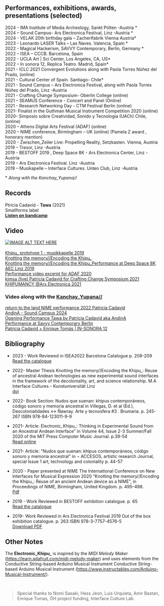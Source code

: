 ## Performances, exhibitions, awards, presentations (selected) 
2024 -  IMA Institute of Media Archeology, Sankt Pölten -Austria *  
2024 – Sound Campus- Ars Electronica Festival, Linz -Austria *  
2024 - VELAK 20th birthday gala – Zacherlfabrik Vienna Austria*  
2023 -  Leonardo LASER Talks – Las Naves. Valencia, Spain *  
2022 - Magical Hackerism, SAVVY Contemporary, Berlin, Germany *  
2022 – ISEA – CCCB. Barcelona, Spain   
2022 - UCLA Art | Sci Center, Los Angeles, CA, US*  
2022 – In sonora 12, Replica Teatro. Madrid, Spain*  
2021 - ICLC 2021 Convergent Evolutions along with Paola Torres Núñez del Prado, (online)  
2021  - Cultural Center of Spain. Santiago- Chile*   
2021 -  Sound Campus – Ars Electronica Festival, along with Paola Torres Núñez del Prado, Linz -Austria   
2021 - Crafting Change Symposium- Oberlin College (online)   
2021 – SEAMUS Conference - Concert and Panel (Online)   
2021 - Research Networking Day - CTM Festival Berlin (online)  
2021- Finalist in the Guthman Musical Instrument Competition 2020 (online)  
2020-  Simposio sobre Creatividad, Sonido y Tecnología (UACh) Chile, (online)  
2020 – Athens Digital Arts Festival (ADAF) (online)  
2020 – NIME conference, Birmingham – UK  (online)  (Pamela Z award , honorary mention)  
2020 - Zwischen_Zeiler Live: Propelling Reality, Setzkasten. Vienna, Austria  
2019 – Tresor, Linz -Austria  
2019 - BESTOFF 2019 , Deep Space 8K - Ars Electronica Center, Linz -Austria   
2019 – Ars Electronica Festival. Linz -Austria  
2019 – Musikapelle – Interface Cultures.  Unten Club, Linz -Austria  

\* *Along with the Kanchay_Yupana//*

## Records
Ptricia Cadavid - **Tawa** (2021)  
Smallforms label  
[**Listen on bandcamp**](https://smallforms.bandcamp.com/album/tawa)

## Video
[![IMAGE ALT TEXT HERE](https://img.youtube.com/vi/ma6deb_JWyM/0.jpg)](https://www.youtube.com/watch?v=ma6deb_JWyM)  
<br>
[Khipu_ prototype 1 - musikkapelle 2019](https://www.youtube.com/watch?v=6gSDsRHZ5Dk)  
[Knotting the memory//Encoding the Khipu_](https://www.youtube.com/watch?v=DC5o5iK6peU)  
[Knotting the memory//Encoding the Khipu_Performance at Deep Space 8K AEC Linz 2019](https://www.youtube.com/watch?v=2jdRfhhDTwo)  
[Performance video excerpt for ADAF 2020](https://youtu.be/5A8Xbx_6SKg?si=fQqJIn2yi91XBtyJ)  
[kimsa (live) Patricia Cadavid for Crafting Change Symposium 2021](https://www.youtube.com/watch?v=QmBWxWlOOyw)  
[KHIPUMANCY @Ars Electronica 2021](https://www.youtube.com/watch?v=yA4hR9DS82k)  

### Video along with the [Kanchay_Yupana//](https://github.com/lpatriciacadavid/Kanchay_Yupana_)
[return to the land NIME performance 2022 Patricia Cadavid](https://www.youtube.com/watch?v=J4kaoKcTOYg)  
[AndinA - Sound Campus 2024](https://www.dorftv.at/video/45049)  
[Opening Performance Tawa by Patricia Cadavid aka AndinA](https://vimeo.com/1026489039)  
[Performance at Savvy Contemporary Berlin](https://www.youtube.com/watch?v=TGDK9cSzXss)  
[Patricia Cadavid + Enrique Tomás | IN-SONORA 12](https://www.youtube.com/watch?v=KQn5esRLQiM&list=PL_5kUCdTHlkob_NqIm_3x4h1TZQzzWag3&t=764s)  

## Bibliography
- 2023 - Work Reviewed in ISEA2022 Barcelona Catalogue p. 208-209
[Read the catalogue](https://isea2022.isea-international.org/wp-content/uploads/2023/02/ISEA2022BCNCatalogue.pdf)

- 2022- Master Thesis Knotting the memory//Encoding the Khipu_: Reuse of ancestral Andean technologies as new experimental sound interfaces in the framework of the decoloniality, art, and science relationship. M.A  Interface Cultures - Kunstuniversität Linz    
[doi](https://doi.org/10.57697/bn09-e088)

- 2022- Book Section: Nudos que suenan: khipus contemporáneos, código sonoro y memoria ancestral in Villegas, D. et al (Ed.), Descolonialidades ↔ Ñawray. Arte y tecnosfera #3 . Brumaria. p. 245-267 ISBN 978-84-123011-9-9  

- 2021- Article: Electronic_Khipu_: Thinking in Experimental Sound from an Ancestral Andean Interface"  in Volume 44, Issue 2-3 Summer/Fall 2020 of the MIT Press Computer Music Journal. p.39-54  
[Read online](https://doi.org/10.1162/comj_a_00561)

- 2021- Article:  "Nudos que suenan: khipus contemporáneos, código sonoro y memoria ancestral"  in ¬ ACCESOS, artistic research Journal, special Issue 1 art, technology and coloniality p. 44-57  

- 2020 - Paper presented at NIME The International Conference on New Interfaces for Musical Expression 2020 “Knotting the memory//Encoding the Khipu_: Reuse of an ancient Andean device as a NIME”, in Proceedings of NIME, Birmingham, United Kingdom. p. 495–498.    
[Pdf](https://www.nime.org/proceedings/2020/nime2020_paper94.pdf)

- 2019 - Work Reviewed in BESTOFF exhibition catalogue. p. 65  
[Read the catalogue](https://www.yumpu.com/de/document/read/62819432/bestoff-2019/65)

- 2019- Work Reviewed in Ars Electronica Festival 2019 Out of the box exhibition catalogue. p. 263 ISBN 978-3-7757-4576-5  
[Download PDF](https://ars.electronica.art/outofthebox/files/2019/08/festival2019.pdf#page=133)

## Other Notes
The **Electronic_Khipu_** is inspired by the *MIDI Melody Maker* (https://learn.adafruit.com/midi-melody-maker) and uses elements from the Conductive String-based Arduino Musical Instrument Conductive String-based Arduino Musical Instrument (https://www.instructables.com/Arduino-Musical-Instrument/). 

<br>

>Special thanks to Nomi Sasaki, Hess Jeon, Luis Urquieta, Amir Bastan, Enrique Tomas, ÖH project funding, Interface Culture Lab.
